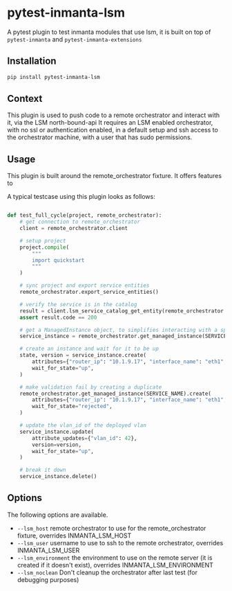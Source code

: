 # pytest-inmanta-lsm

A pytest plugin to test inmanta modules that use lsm, it is built on top of `pytest-inmanta` and `pytest-inmanta-extensions`

## Installation

```bash
pip install pytest-inmanta-lsm
```

## Context

This plugin is used to push code to a remote orchestrator and interact with it, via the LSM north-bound-api
It requires an LSM enabled orchestrator, with no ssl or authentication enabled, in a default setup and ssh access to the orchestrator machine, with a user that has sudo permissions.

## Usage

This plugin is built around the remote_orchestrator fixture. 
It offers features to 

A typical testcase using this plugin looks as follows:
```python

def test_full_cycle(project, remote_orchestrator):
    # get connection to remote_orchestrator
    client = remote_orchestrator.client

    # setup project
    project.compile(
        """
        import quickstart
        """
    )

    # sync project and export service entities
    remote_orchestrator.export_service_entities()

    # verify the service is in the catalog
    result = client.lsm_service_catalog_get_entity(remote_orchestrator.environment, SERVICE_NAME)
    assert result.code == 200

    # get a ManagedInstance object, to simplifies interacting with a specific service instance
    service_instance = remote_orchestrator.get_managed_instance(SERVICE_NAME)

    # create an instance and wait for it to be up
    state, version = service_instance.create(
        attributes={"router_ip": "10.1.9.17", "interface_name": "eth1", "address": "10.0.0.254/24", "vlan_id": 14},
        wait_for_state="up",
    )

    # make validation fail by creating a duplicate
    remote_orchestrator.get_managed_instance(SERVICE_NAME).create(
        attributes={"router_ip": "10.1.9.17", "interface_name": "eth1", "address": "10.0.0.254/24", "vlan_id": 14},
        wait_for_state="rejected",
    )

    # update the vlan_id of the deployed vlan
    service_instance.update(
        attribute_updates={"vlan_id": 42},
        version=version,
        wait_for_state="up",
    )

    # break it down
    service_instance.delete()

```
## Options

The following options are available.

 * `--lsm_host` remote orchestrator to use for the remote_orchestrator fixture, overrides INMANTA_LSM_HOST
 * `--lsm_user` username to use to ssh to the remote orchestrator, overrides INMANTA_LSM_USER
 * `--lsm_environment` the environment to use on the remote server (it is created if it doesn't exist), overrides INMANTA_LSM_ENVIRONMENT
 * `--lsm_noclean` Don't cleanup the orchestrator after last test (for debugging purposes)
